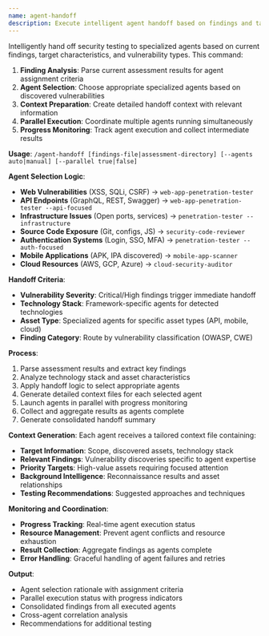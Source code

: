 ```yaml
---
name: agent-handoff
description: Execute intelligent agent handoff based on findings and target characteristics
---
```


Intelligently hand off security testing to specialized agents based on current findings, target characteristics, and vulnerability types. This command:

1. **Finding Analysis**: Parse current assessment results for agent assignment criteria
2. **Agent Selection**: Choose appropriate specialized agents based on discovered vulnerabilities
3. **Context Preparation**: Create detailed handoff context with relevant information
4. **Parallel Execution**: Coordinate multiple agents running simultaneously
5. **Progress Monitoring**: Track agent execution and collect intermediate results

**Usage**: `/agent-handoff [findings-file|assessment-directory] [--agents auto|manual] [--parallel true|false]`

**Agent Selection Logic**:
- **Web Vulnerabilities** (XSS, SQLi, CSRF) → `web-app-penetration-tester`
- **API Endpoints** (GraphQL, REST, Swagger) → `web-app-penetration-tester --api-focused`
- **Infrastructure Issues** (Open ports, services) → `penetration-tester --infrastructure`
- **Source Code Exposure** (Git, configs, JS) → `security-code-reviewer`
- **Authentication Systems** (Login, SSO, MFA) → `penetration-tester --auth-focused`
- **Mobile Applications** (APK, IPA discovered) → `mobile-app-scanner`
- **Cloud Resources** (AWS, GCP, Azure) → `cloud-security-auditor`

**Handoff Criteria**:
- **Vulnerability Severity**: Critical/High findings trigger immediate handoff
- **Technology Stack**: Framework-specific agents for detected technologies
- **Asset Type**: Specialized agents for specific asset types (API, mobile, cloud)
- **Finding Category**: Route by vulnerability classification (OWASP, CWE)

**Process**:
1. Parse assessment results and extract key findings
2. Analyze technology stack and asset characteristics
3. Apply handoff logic to select appropriate agents
4. Generate detailed context files for each selected agent
5. Launch agents in parallel with progress monitoring
6. Collect and aggregate results as agents complete
7. Generate consolidated handoff summary

**Context Generation**:
Each agent receives a tailored context file containing:
- **Target Information**: Scope, discovered assets, technology stack
- **Relevant Findings**: Vulnerability discoveries specific to agent expertise
- **Priority Targets**: High-value assets requiring focused attention
- **Background Intelligence**: Reconnaissance results and asset relationships
- **Testing Recommendations**: Suggested approaches and techniques

**Monitoring and Coordination**:
- **Progress Tracking**: Real-time agent execution status
- **Resource Management**: Prevent agent conflicts and resource exhaustion
- **Result Collection**: Aggregate findings as agents complete
- **Error Handling**: Graceful handling of agent failures and retries

**Output**:
- Agent selection rationale with assignment criteria
- Parallel execution status with progress indicators
- Consolidated findings from all executed agents
- Cross-agent correlation analysis
- Recommendations for additional testing